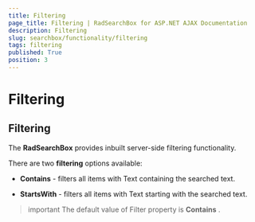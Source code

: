 ```yaml
---
title: Filtering
page_title: Filtering | RadSearchBox for ASP.NET AJAX Documentation
description: Filtering
slug: searchbox/functionality/filtering
tags: filtering
published: True
position: 3
---
```


# Filtering



## Filtering

The **RadSearchBox** provides inbuilt server-side filtering functionality.

There are two **filtering** options available:

* **Contains** - filters all items with Text containing the searched text.

* **StartsWith** - filters all items with Text starting with the searched text.

>important The default value of Filter property is **Contains** .
>

